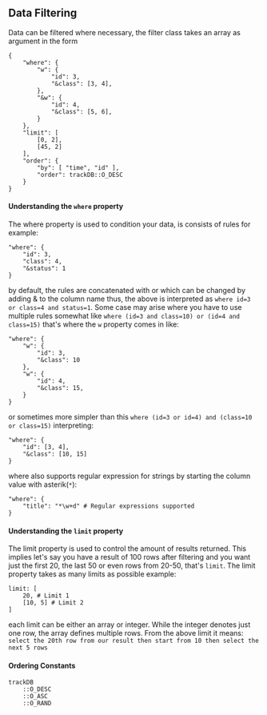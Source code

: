 ## Data Filtering
Data can be filtered where necessary, the filter class takes an array as argument in the form
```
{
	"where": {
		"w": {
			"id": 3,
			"&class": [3, 4],
		},
		"&w": {
			"id": 4,
			"&class": [5, 6],
		}
	},
	"limit": [
		[0, 2],
		[45, 2]
	],
	"order": {
		"by": [ "time", "id" ],
		"order": trackDB::O_DESC
	}
}
```
#### Understanding the `where` property
The where property is used to condition your data, is consists of rules for example:
```
"where": {
	"id": 3,
	"class": 4,
	"&status": 1
}
```
by default, the rules are concatenated with or which can be changed by adding & to the column name thus, the above is interpreted as `where id=3 or class=4 and status=1`. Some case may arise where you have to use multiple rules somewhat like `where (id=3 and class=10) or (id=4 and class=15)` that's where the `w` property comes in like:
```
"where": {
	"w": {
		"id": 3,
		"&class": 10
	},
	"w": {
		"id": 4,
		"&class": 15,
	}
}
```
or sometimes more simpler than this `where (id=3 or id=4) and (class=10 or class=15)` interpreting:
```
"where": {
	"id": [3, 4],
	"&class": [10, 15]
}
```
where also supports regular expression for strings by starting the column value with asterik(`*`):
```
"where": {
	"title": "*\w+d" # Regular expressions supported
}
```

#### Understanding the `limit` property
The limit property is used to control the amount of results returned. This implies let's say you have a result of 100 rows after filtering and you want just the first 20, the last 50 or even rows from 20-50, that's `limit`. The limit property takes as many limits as possible example:
```
limit: [
	20, # Limit 1
	[10, 5] # Limit 2
]
```
each limit can be either an array or integer. While the integer denotes just one row, the array defines multiple rows. From the above limit it means: `select the 20th row from our result then start from 10 then select the next 5 rows`

#### Ordering Constants
```
trackDB
	::O_DESC
	::O_ASC
	::O_RAND
```